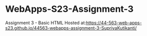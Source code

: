 # WebApps-S23-Assignment-3
Assignment 3 - Basic HTML
Hosted at:https://44-563-web-apps-s23.github.io/44563-webapps-assignment-3-SupriyaKutikanti/
